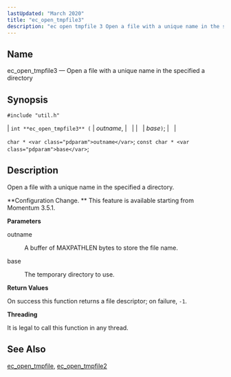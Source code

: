```yaml
---
lastUpdated: "March 2020"
title: "ec_open_tmpfile3"
description: "ec open tmpfile 3 Open a file with a unique name in the specified a directory int ec open tmpfile 3 outname base char outname const char base Open a file with a unique name in the specified a directory Configuration Change This feature is available starting from Momentum 3..."
---
```


<a name="apis.ec_open_tmpfile3"></a> 
## Name

ec_open_tmpfile3 — Open a file with a unique name in the specified a directory

## Synopsis

`#include "util.h"`

| `int **ec_open_tmpfile3** (` | <var class="pdparam">outname</var>, |   |
|   | <var class="pdparam">base</var>`)`; |   |

`char * <var class="pdparam">outname</var>`;
`const char * <var class="pdparam">base</var>`;<a name="idp52513504"></a> 
## Description

Open a file with a unique name in the specified a directory.

**Configuration Change. ** This feature is available starting from Momentum 3.5.1.

**<a name="idp52516416"></a> Parameters**

<dl class="variablelist">

<dt>outname</dt>

<dd>

A buffer of MAXPATHLEN bytes to store the file name.

</dd>

<dt>base</dt>

<dd>

The temporary directory to use.

</dd>

</dl>

**<a name="idp52521024"></a> Return Values**

On success this function returns a file descriptor; on failure, `-1`.

**<a name="idp52522432"></a> Threading**

It is legal to call this function in any thread.

<a name="idp52523536"></a> 
## See Also

[ec_open_tmpfile](/momentum/3/3-api/apis-ec-open-tmpfile), [ec_open_tmpfile2](/momentum/3/3-api/apis-ec-open-tmpfile-2)